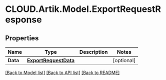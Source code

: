 # CLOUD.Artik.Model.ExportRequestResponse
## Properties

Name | Type | Description | Notes
------------ | ------------- | ------------- | -------------
**Data** | [**ExportRequestData**](ExportRequestData.md) |  | [optional] 

[[Back to Model list]](../README.md#documentation-for-models) [[Back to API list]](../README.md#documentation-for-api-endpoints) [[Back to README]](../README.md)

